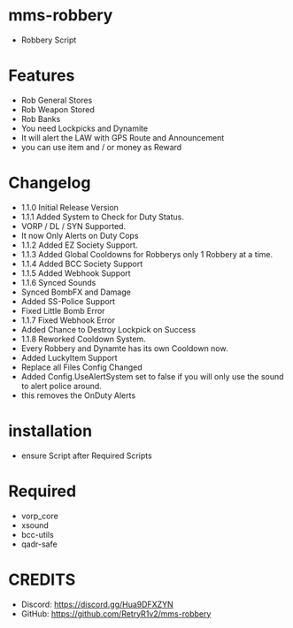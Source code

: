# mms-robbery

- Robbery Script

# Features
 
- Rob General Stores
- Rob Weapon Stored         
- Rob Banks
- You need Lockpicks and Dynamite
- It will alert the LAW with GPS Route and Announcement
- you can use item and / or money as Reward

# Changelog

- 1.1.0 Initial Release Version
- 1.1.1 Added System to Check for Duty Status.
- VORP / DL / SYN Supported.
- It now Only Alerts on Duty Cops
- 1.1.2 Added EZ Society Support.
- 1.1.3 Added Global Cooldowns for Robberys only 1 Robbery at a time.
- 1.1.4 Added BCC Society Support
- 1.1.5 Added Webhook Support
- 1.1.6 Synced Sounds
- Synced BombFX and Damage
- Added SS-Police Support
- Fixed Little Bomb Error
- 1.1.7 Fixed Webhook Error
- Added Chance to Destroy Lockpick on Success
- 1.1.8 Reworked Cooldown System.
- Every Robbery and Dynamte has its own Cooldown now.
- Added LuckyItem Support
- Replace all Files Config Changed
- Added Config.UseAlertSystem set to false if you will only use the sound to alert police around.
- this removes the OnDuty Alerts

# installation 

- ensure Script after Required Scripts

# Required

- vorp_core
- xsound
- bcc-utils
- qadr-safe

# CREDITS
- Discord: https://discord.gg/Hua9DFXZYN
- GitHub: https://github.com/RetryR1v2/mms-robbery